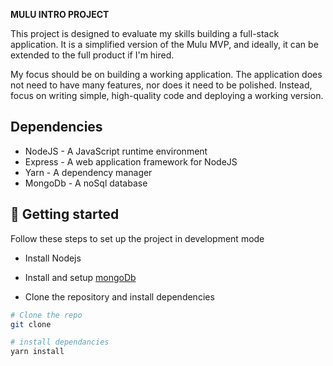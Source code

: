 **MULU INTRO PROJECT**

This project is designed to evaluate my skills building a full-stack application. It is a simplified version of the Mulu MVP,
and ideally, it can be extended to the full product if I'm hired.

My focus should be on building a working application. The application does not need to have many features, nor does it need to be polished. Instead, focus on writing simple, high-quality code and deploying a working version.

## Dependencies

- NodeJS - A JavaScript runtime environment
- Express - A web application framework for NodeJS
- Yarn - A dependency manager
- MongoDb - A noSql database


## 🚀 Getting started

Follow these steps to set up the project in development mode

- Install Nodejs

- Install and setup [mongoDb](https://www.mongodb.com/)

- Clone the repository and install dependencies

```bash
# Clone the repo
git clone

# install dependancies
yarn install
```
